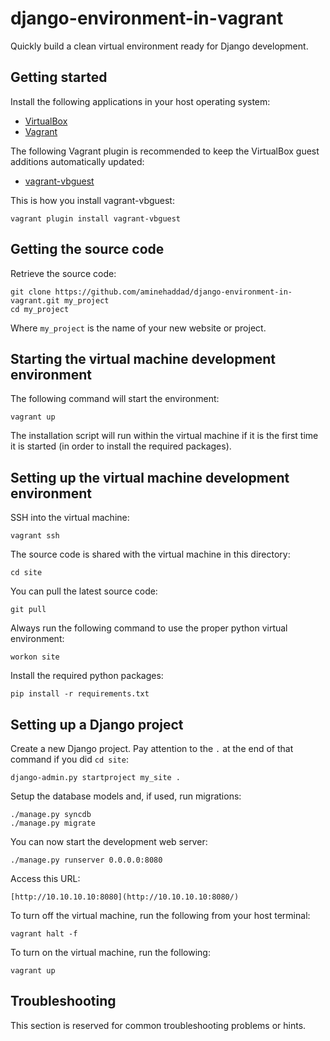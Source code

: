 # django-environment-in-vagrant

Quickly build a clean virtual environment ready for Django development.

## Getting started

Install the following applications in your host operating system:

* [VirtualBox](https://www.virtualbox.org/)
* [Vagrant](https://www.vagrantup.com/)

The following Vagrant plugin is recommended to keep the VirtualBox guest additions automatically updated:

* [vagrant-vbguest](https://github.com/dotless-de/vagrant-vbguest)

This is how you install vagrant-vbguest:

	vagrant plugin install vagrant-vbguest

## Getting the source code

Retrieve the source code:

	git clone https://github.com/aminehaddad/django-environment-in-vagrant.git my_project
	cd my_project

Where `my_project` is the name of your new website or project.

## Starting the virtual machine development environment

The following command will start the environment:

	vagrant up

The installation script will run within the virtual machine if it is the first time it is started (in order to install the required packages).

## Setting up the virtual machine development environment

SSH into the virtual machine:

	vagrant ssh

The source code is shared with the virtual machine in this directory:

	cd site

You can pull the latest source code:

	git pull

Always run the following command to use the proper python virtual environment:

	workon site

Install the required python packages:

	pip install -r requirements.txt

## Setting up a Django project

Create a new Django project. Pay attention to the `.` at the end of that command if you did `cd site`:

	django-admin.py startproject my_site .

Setup the database models and, if used, run migrations:

	./manage.py syncdb
	./manage.py migrate

You can now start the development web server:

	./manage.py runserver 0.0.0.0:8080

Access this URL:

	[http://10.10.10.10:8080](http://10.10.10.10:8080/)

To turn off the virtual machine, run the following from your host terminal:

	vagrant halt -f

To turn on the virtual machine, run the following:

	vagrant up

## Troubleshooting

This section is reserved for common troubleshooting problems or hints.
